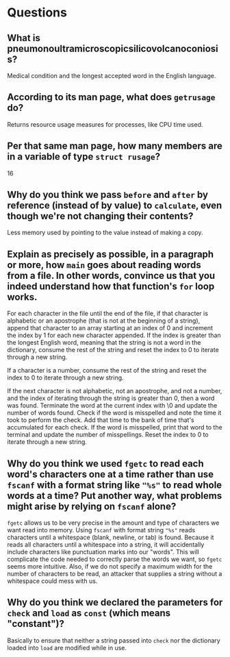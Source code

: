 # Questions

## What is pneumonoultramicroscopicsilicovolcanoconiosis?

Medical condition and the longest accepted word in the English language.

## According to its man page, what does `getrusage` do?

Returns resource usage measures for processes, like CPU time used.

## Per that same man page, how many members are in a variable of type `struct rusage`?

16

## Why do you think we pass `before` and `after` by reference (instead of by value) to `calculate`, even though we're not changing their contents?

Less memory used by pointing to the value instead of making a copy.

## Explain as precisely as possible, in a paragraph or more, how `main` goes about reading words from a file. In other words, convince us that you indeed understand how that function's `for` loop works.

For each character in the file until the end of the file, if that character is alphabetic or an apostrophe (that is not at the
beginning of a string), append that character to an array starting at an index of 0 and increment the index by 1 for each new
character appended. If the index is greater than the longest English word, meaning that the string is not a word in the dictionary,
consume the rest of the string and reset the index to 0 to iterate through a new string.

If a character is a number, consume the rest of the string and reset the index to 0 to iterate through a new string.

If the next character is not alphabetic, not an apostrophe, and not a number, and the index of iterating through the string is
greater than 0, then a word was found. Terminate the word at the current index with \0 and update the number of words found. Check
if the word is misspelled and note the time it took to perform the check. Add that time to the bank of time that's accumulated for
each check. If the word is misspelled, print that word to the terminal and update the number of misspellings. Reset the index to 0
to iterate through a new string.

## Why do you think we used `fgetc` to read each word's characters one at a time rather than use `fscanf` with a format string like `"%s"` to read whole words at a time? Put another way, what problems might arise by relying on `fscanf` alone?

`fgetc` allows us to be very precise in the amount and type of characters we want read into memory. Using `fscanf` with format
string `"%s"` reads characters until a whitespace (blank, newline, or tab) is found. Because it reads all characters until a
whitespace into a string, it will accidentally include characters like punctuation marks into our "words". This will complicate the
code needed to correctly parse the words we want, so `fgetc` seems more intuitive. Also, if we do not specify a maximum width for
the number of characters to be read, an attacker that supplies a string without a whitespace could mess with us.

## Why do you think we declared the parameters for `check` and `load` as `const` (which means "constant")?

Basically to ensure that neither a string passed into `check` nor the dictionary loaded into `load` are modified while in use.